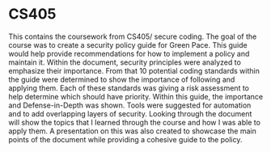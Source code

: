 # CS405

This contains the coursework from CS405/ secure coding. The goal of the course was to create a security policy guide for Green Pace. This guide would help provide recommendations for how to implement a policy and maintain it. Within the document, security principles were analyzed to emphasize their importance. From that 10 potential coding standards within the guide were determined to show the importance of following and applying them. Each of these standards was giving a risk assessment to help determine which should have priority. Within this guide, the importance and Defense-in-Depth was shown. Tools were suggested for automation and to add overlapping layers of security. Looking through the document will show the topics that I learned through the course and how I was able to apply them. A presentation on this was also created to showcase the main points of the document while providing a cohesive guide to the policy.
